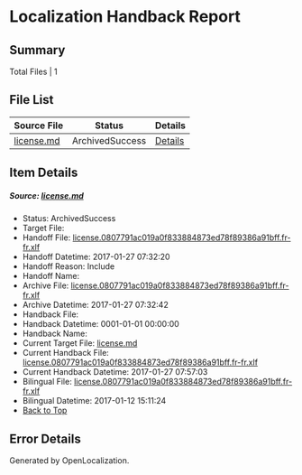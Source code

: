 # <a name='report-top'></a> Localization Handback Report

## Summary
 Total Files | 1

## File List
 Source File | Status | Details 
 ----------- | ------ | ------- 
 [license.md](https://github.com/openlocalizationtestorg/cpp-docs/blob/6945e5d886c5d71bf2a25c8a8bd713899d9c1942/license.md) | ArchivedSuccess | [Details](#633eee5fcf3917fe8e907cfa00f459c6d1dc69c614097)

## Item Details
##### <a name='633eee5fcf3917fe8e907cfa00f459c6d1dc69c614097'></a> Source: [license.md](https://github.com/openlocalizationtestorg/cpp-docs/blob/6945e5d886c5d71bf2a25c8a8bd713899d9c1942/license.md)
* Status: ArchivedSuccess
* Target File: 
* Handoff File: [license.0807791ac019a0f833884873ed78f89386a91bff.fr-fr.xlf](https://github.com/OpenLocalizationTestOrg/cpp-docs.handoff/blob/48e75b65e85dd6c75feb77af5f4e3d4e2f1a87ef/ol-handoff/OpenLocalizationTestOrg/cpp-docs.fr-fr/master/ht/license.0807791ac019a0f833884873ed78f89386a91bff.fr-fr.xlf)
* Handoff Datetime: 2017-01-27 07:32:20
* Handoff Reason: Include
* Handoff Name: 
* Archive File: [license.0807791ac019a0f833884873ed78f89386a91bff.fr-fr.xlf](https://github.com/OpenLocalizationTestOrg/cpp-docs.handoff/blob/d99344a5a9033f57d9b61451b87b7cbf0d58d6df/ol-archive/OpenLocalizationTestOrg/cpp-docs.fr-fr/master/ht/license.0807791ac019a0f833884873ed78f89386a91bff.fr-fr.xlf)
* Archive Datetime: 2017-01-27 07:32:42
* Handback File: 
* Handback Datetime: 0001-01-01 00:00:00
* Handback Name: 
* Current Target File: [license.md](https://github.com/OpenLocalizationTestOrg/cpp-docs.fr-fr/blob/544fc21d3df830baa1d1aa1616250264449e6ab3/license.md)
* Current Handback File: [license.0807791ac019a0f833884873ed78f89386a91bff.fr-fr.xlf](https://github.com/OpenLocalizationTestOrg/cpp-docs.handback/blob/8265dfc06bf4015e8f8b6a635055aeae9f0054b3/ol-handback/OpenLocalizationTestOrg/cpp-docs.fr-fr/master/ht/license.0807791ac019a0f833884873ed78f89386a91bff.fr-fr.xlf)
* Current Handback Datetime: 2017-01-27 07:57:03
* Bilingual File: [license.0807791ac019a0f833884873ed78f89386a91bff.fr-fr.xlf](https://github.com/OpenLocalizationTestOrg/cpp-docs.handback/blob/7bc97e6b78fca6daa2ebea2ae6465f006bf17e33/ol-handback/OpenLocalizationTestOrg/cpp-docs.fr-fr/master/ht/license.0807791ac019a0f833884873ed78f89386a91bff.fr-fr.xlf)
* Bilingual Datetime: 2017-01-12 15:11:24
* [Back to Top](#report-top)


## Error Details

Generated by OpenLocalization.
